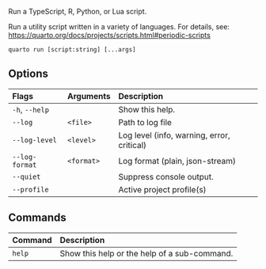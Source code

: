 Run a TypeScript, R, Python, or Lua script.

Run a utility script written in a variety of languages. For details, see:
https://quarto.org/docs/projects/scripts.html#periodic-scripts

``` {.bash}
quarto run [script:string] [...args]
```


## Options

|Flags          |Arguments  |Description                                |
|:--------------|:----------|:------------------------------------------|
|`-h`, `--help` |           |Show this help.                            |
|`--log`        |`<file>`   |Path to log file                           |
|`--log-level`  |`<level>`  |Log level (info, warning, error, critical) |
|`--log-format` |`<format>` |Log format (plain, json-stream)            |
|`--quiet`      |           |Suppress console output.                   |
|`--profile`    |           |Active project profile(s)                  |
## Commands

|Command |Description                                  |
|:-------|:--------------------------------------------|
|`help`  |Show this help or the help of a sub-command. |



